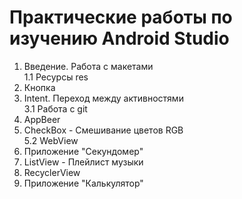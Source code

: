 # Практические работы по изучению Android Studio

1. Введение. Работа с макетами </br>
   1.1 Ресурсы res
2. Кнопка
3. Intent. Переход между активностями </br>
   3.1 Работа с git
4. AppBeer
5. CheckBox - Смешивание цветов RGB </br>
   5.2 WebView
6. Приложение "Секундомер"
7. ListView - Плейлист музыки
8. RecyclerView
9. Приложение "Калькулятор"
